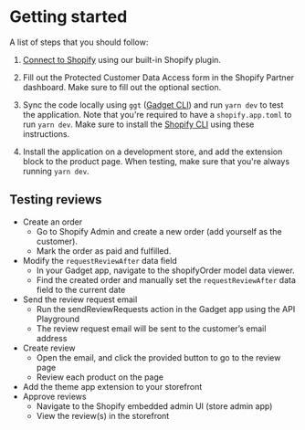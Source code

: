 # Getting started

A list of steps that you should follow:

1. [Connect to Shopify](https://docs.gadget.dev/guides/tutorials/connecting-to-shopify#connecting-to-shopify) using our built-in Shopify plugin.

2. Fill out the Protected Customer Data Access form in the Shopify Partner dashboard. Make sure to fill out the optional section.

3. Sync the code locally using `ggt` ([Gadget CLI](https://docs.gadget.dev/reference/ggt#ggt-reference)) and run `yarn dev` to test the application. Note that you're required to have a `shopify.app.toml` to run `yarn dev`. Make sure to install the [Shopify CLI](https://shopify.dev/docs/api/shopify-cli#installation) using these instructions.

4. Install the application on a development store, and add the extension block to the product page. When testing, make sure that you're always running `yarn dev`.

## Testing reviews

- Create an order
  - Go to Shopify Admin and create a new order (add yourself as the customer).
  - Mark the order as paid and fulfilled.
- Modify the `requestReviewAfter` data field
  - In your Gadget app, navigate to the shopifyOrder model data viewer.
  - Find the created order and manually set the `requestReviewAfter` data field to the current date
- Send the review request email
  - Run the sendReviewRequests action in the Gadget app using the API Playground
  - The review request email will be sent to the customer’s email address
- Create review
  - Open the email, and click the provided button to go to the review page
  - Review each product on the page
- Add the theme app extension to your storefront
- Approve reviews
  - Navigate to the Shopify embedded admin UI (store admin app)
  - View the review(s) in the storefront
